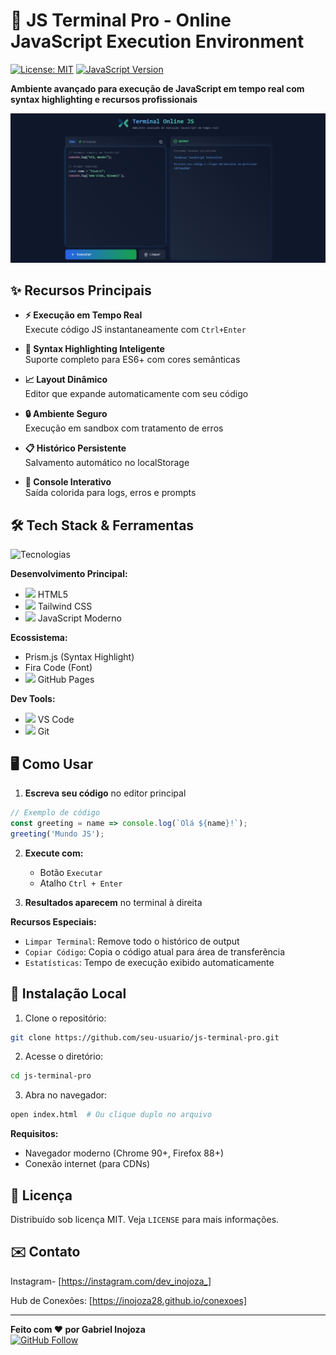 # 🚀 JS Terminal Pro - Online JavaScript Execution Environment

[![License: MIT](https://img.shields.io/badge/License-MIT-blue.svg)](https://opensource.org/licenses/MIT)
[![JavaScript Version](https://img.shields.io/badge/JavaScript-ES6%2B-yellow)](https://developer.mozilla.org/docs/Web/JavaScript)

**Ambiente avançado para execução de JavaScript em tempo real com syntax highlighting e recursos profissionais**


![Screenshot do JS Terminal Pro](preview/screenshot.png) <!-- Adicione uma screenshot -->

## ✨ Recursos Principais

- **⚡ Execução em Tempo Real**  
  Execute código JS instantaneamente com `Ctrl+Enter`
  
- **🎨 Syntax Highlighting Inteligente**  
  Suporte completo para ES6+ com cores semânticas

- **📈 Layout Dinâmico**  
  Editor que expande automaticamente com seu código

- **🔒 Ambiente Seguro**  
  Execução em sandbox com tratamento de erros

- **📋 Histórico Persistente**  
  Salvamento automático no localStorage

- **🚦 Console Interativo**  
  Saída colorida para logs, erros e prompts

## 🛠️ Tech Stack & Ferramentas

<div align="left">
  <img src="https://skillicons.dev/icons?i=html,css,tailwind,js,git,github,vscode" alt="Tecnologias" />
</div>

**Desenvolvimento Principal:**
- <img src="https://skillicons.dev/icons?i=html" width="16"/> HTML5
- <img src="https://skillicons.dev/icons?i=tailwind" width="16"/> Tailwind CSS
- <img src="https://skillicons.dev/icons?i=js" width="16"/> JavaScript Moderno

**Ecossistema:**
- Prism.js (Syntax Highlight)
- Fira Code (Font)
- <img src="https://skillicons.dev/icons?i=github" width="16"/> GitHub Pages

**Dev Tools:**
- <img src="https://skillicons.dev/icons?i=vscode" width="16"/> VS Code
- <img src="https://skillicons.dev/icons?i=git" width="16"/> Git

## 🖥️ Como Usar

1. **Escreva seu código** no editor principal
```javascript
// Exemplo de código
const greeting = name => console.log(`Olá ${name}!`);
greeting('Mundo JS');
```

2. **Execute com:**
   - Botão `Executar`
   - Atalho `Ctrl + Enter`

3. **Resultados aparecem** no terminal à direita

**Recursos Especiais:**
- `Limpar Terminal`: Remove todo o histórico de output
- `Copiar Código`: Copia o código atual para área de transferência
- `Estatísticas`: Tempo de execução exibido automaticamente

## 🚀 Instalação Local

1. Clone o repositório:
```bash
git clone https://github.com/seu-usuario/js-terminal-pro.git
```

2. Acesse o diretório:
```bash
cd js-terminal-pro
```

3. Abra no navegador:
```bash
open index.html  # Ou clique duplo no arquivo
```

**Requisitos:**  
- Navegador moderno (Chrome 90+, Firefox 88+)
- Conexão internet (para CDNs)


## 📄 Licença

Distribuído sob licença MIT. Veja `LICENSE` para mais informações.

## ✉️ Contato

Instagram- [https://instagram.com/dev_inojoza_] 

Hub de Conexões: [https://inojoza28.github.io/conexoes]

---

**Feito com ❤️ por Gabriel Inojoza**  
[![GitHub Follow](https://img.shields.io/github/followers/inojoza28?style=social)](https://github.com/inojoza28)


